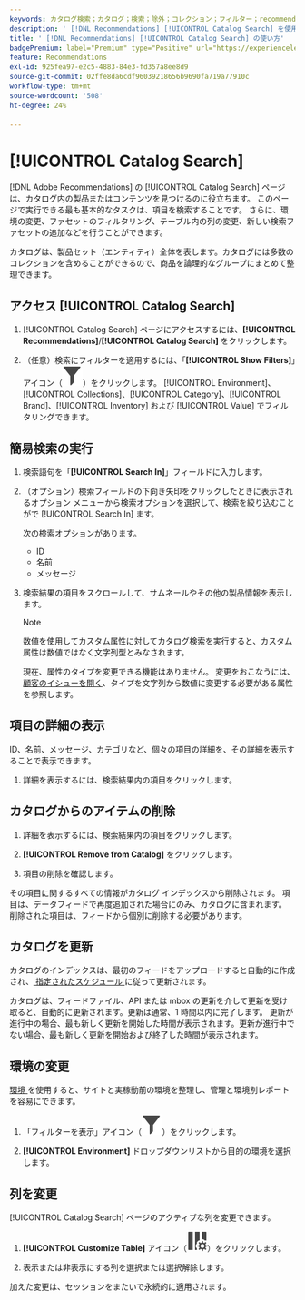 ```yaml
---
keywords: カタログ検索；カタログ；検索；除外；コレクション；フィルター；recommendations
description: ' [!DNL Recommendations] [!UICONTROL Catalog Search] を使用して、製品やコンテンツを検索したり、カタログから項目を削除したりする方法を説明します。'
title: ' [!DNL Recommendations] [!UICONTROL Catalog Search] の使い方'
badgePremium: label="Premium" type="Positive" url="https://experienceleague.adobe.com/docs/target/using/introduction/intro.html?lang=ja#premium newtab=true" tooltip="Target Premium に含まれる機能を確認してください。"
feature: Recommendations
exl-id: 925fea97-e2c5-4883-84e3-fd357a8ee8d9
source-git-commit: 02ffe8da6cdf96039218656b9690fa719a77910c
workflow-type: tm+mt
source-wordcount: '508'
ht-degree: 24%

---
```


# [!UICONTROL Catalog Search]

[!DNL Adobe Recommendations] の [!UICONTROL Catalog Search] ページは、カタログ内の製品またはコンテンツを見つけるのに役立ちます。 このページで実行できる最も基本的なタスクは、項目を検索することです。 さらに、環境の変更、ファセットのフィルタリング、テーブル内の列の変更、新しい検索ファセットの追加などを行うことができます。

カタログは、製品セット（エンティティ）全体を表します。カタログには多数のコレクションを含めることができるので、商品を論理的なグループにまとめて整理できます。

## アクセス [!UICONTROL Catalog Search]

1. [!UICONTROL Catalog Search] ページにアクセスするには、**[!UICONTROL Recommendations]**/**[!UICONTROL Catalog Search]** をクリックします。

1. （任意）検索にフィルターを適用するには、「**[!UICONTROL Show Filters]**」アイコン（![ 「フィルターを表示」アイコン ](/help/main/assets/icons/Filter.svg)）をクリックします。 [!UICONTROL Environment]、[!UICONTROL Collections]、[!UICONTROL Category]、[!UICONTROL Brand]、[!UICONTROL Inventory] および [!UICONTROL Value] でフィルタリングできます。

## 簡易検索の実行

1. 検索語句を「**[!UICONTROL Search In]**」フィールドに入力します。

1. （オプション）検索フィールドの下向き矢印をクリックしたときに表示されるオプション メニューから検索オプションを選択して、検索を絞り込むことがで [!UICONTROL Search In] ます。

   次の検索オプションがあります。

   * ID
   * 名前
   * メッセージ

1. 検索結果の項目をスクロールして、サムネールやその他の製品情報を表示します。

   >[!NOTE]
   >
   > 数値を使用してカスタム属性に対してカタログ検索を実行すると、カスタム属性は数値ではなく文字列型とみなされます。
   >
   >現在、属性のタイプを変更できる機能はありません。 変更をおこなうには、[顧客のイシューを開く](/help/main/cmp-resources-and-contact-information.md#reference_ACA3391A00EF467B87930A450050077C)、タイプを文字列から数値に変更する必要がある属性を参照します。

<!-- ### Perform an advanced search {#advanced-search}

You can use [!UICONTROL Advanced Search] to further refine your search results or to save your search results as a [collection](/help/main/c-recommendations/c-products/collections.md) or [exclusion](/help/main/c-recommendations/c-products/exclusions.md).

1. Click the **[!UICONTROL Advanced Search]** link.

   ![Advanced Search page](/help/main/c-recommendations/c-products/assets/advances-search.png)

1. Use the drop-down lists to specify the parameter, operator, and values for your search.

1. (Optional) Click **[!UICONTROL Add Rule]** to add an additional search rule.

   Each additional search rule is joined with the AND operator.

1. Click **[!UICONTROL Search]**.

1. (Optional) Click **[!UICONTROL Save As]**, then click **[!UICONTROL Collection]** or **[!UICONTROL Exclusion]**.

   ![Save as options](/help/main/c-recommendations/c-products/assets/save-as.png)

   For more information, see [Create a collection or exclusion based on Advanced Search](#save-as) below.-->

## 項目の詳細の表示

ID、名前、メッセージ、カテゴリなど、個々の項目の詳細を、その詳細を表示することで表示できます。

1. 詳細を表示するには、検索結果内の項目をクリックします。

## カタログからのアイテムの削除

1. 詳細を表示するには、検索結果内の項目をクリックします。

1. **[!UICONTROL Remove from Catalog]** をクリックします。

1. 項目の削除を確認します。

その項目に関するすべての情報がカタログ インデックスから削除されます。 項目は、データフィードで再度追加された場合にのみ、カタログに含まれます。 削除された項目は、フィードから個別に削除する必要があります。

## カタログを更新

カタログのインデックスは、最初のフィードをアップロードすると自動的に作成され、[ 指定されたスケジュール ](/help/main/c-recommendations/c-products/feeds.md#steps) に従って更新されます。

カタログは、フィードファイル、API または mbox の更新を介して更新を受け取ると、自動的に更新されます。更新は通常、1 時間以内に完了します。 更新が進行中の場合、最も新しく更新を開始した時間が表示されます。更新が進行中でない場合、最も新しく更新を開始および終了した時間が表示されます。

<!-- ## Create a collection or exclusion based on Advanced Search {#save-as}

You can create [collections](/help/main/c-recommendations/c-products/collections.md) or [exclusions](/help/main/c-recommendations/c-products/exclusions.md) using [!UICONTROL Advanced Search] on the [!UICONTROL Catalog Search] page ([!UICONTROL Recommendations] > [!UICONTROL Catalog Search] > [!UICONTROL Advanced Search]).

1. Perform an [advanced search](#advanced-search).

1. Click **[!UICONTROL Save As]**, then click **[!UICONTROL Collection]** or **[!UICONTROL Exclusion]**.

   ![Save as options](/help/main/c-recommendations/c-products/assets/save-as.png)

   >[!IMPORTANT]
   >
   >The [!UICONTROL Advanced Search] functionality is case-insensitive; however, products returned at the time of delivery are based on case-sensitive search. This mismatch might lead to confusion. Ensure that you consider case-sensitivity when you create collections or exclusions based on results using the [!UICONTROL Advanced Search] functionality. For example, if you perform a search for "Holiday," that initial search lists results containing "Holiday" and "holiday." If you then create a catalog with the intent to return products containing "holiday," only products containing "holiday" are returned. Products containing "Holiday" are not returned. Exclusions are handled in a similar fashion.-->

## 環境の変更

[ 環境 ](/help/main/administrating-target/environments.md) を使用すると、サイトと実稼動前の環境を整理し、管理と環境別レポートを容易にできます。

1. 「フィルターを表示」アイコン（![ フィルターを表示アイコン ](/help/main/assets/icons/Filter.svg)）をクリックします。

1. **[!UICONTROL Environment]** ドロップダウンリストから目的の環境を選択します。

<!-- ## Modify the Catalog Search page (filters and columns)

You can temporarily modify the available filters and columns on the [!UICONTROL Catalog Search] page for the current session.

### Modify filters

You can add additional filter facets to the [!UICONTROL Catalog Search] page.

1. In the **[!UICONTROL Filters]** panel, click **[!UICONTROL Modify]**.

   ![Modify filters link](/help/main/c-recommendations/c-products/assets/modify-filters.png)

1. Select the desired search facets (ID, name, message, etc.), then click **[!UICONTROL Save]**.

   ![Add filters](/help/main/c-recommendations/c-products/assets/add-filters.png)

Keep in mind that the additional filter facets are available in the current session only.-->

## 列を変更

[!UICONTROL Catalog Search] ページのアクティブな列を変更できます。

1. **[!UICONTROL Customize Table]** アイコン（![ テーブルアイコンをカスタマイズ ](/help/main/assets/icons/ColumnSetting.svg)）をクリックします。

1. 表示または非表示にする列を選択または選択解除します。

加えた変更は、セッションをまたいで永続的に適用されます。
